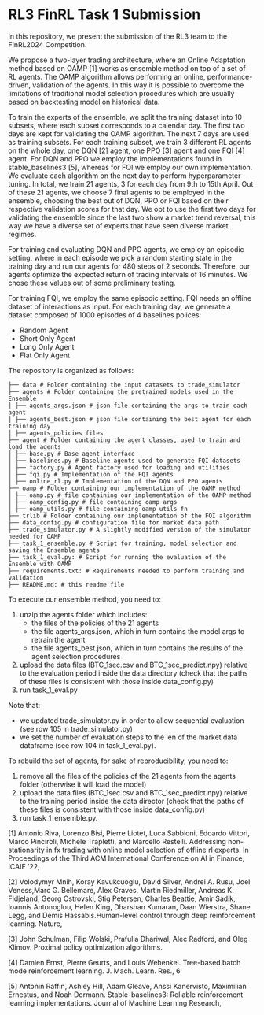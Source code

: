 # RL3 FinRL Task 1 Submission
In this repository, we present the submission of the RL3 team to the FinRL2024 Competition.

We propose a two-layer trading architecture, where an Online Adaptation method based on OAMP [1] works as ensemble method on top of a set of RL agents. The OAMP algorithm allows performing an online, performance-driven, validation of the agents. In this way it is possible to overcome the limitations of traditional model selection procedures which are usually based on backtesting model on historical data.

To train the experts of the ensemble, we split the training dataset into 10 subsets, where each subset corresponds to a calendar day. The first two days are kept for validating the OAMP algorithm. The next 7 days are used as training subsets.
For each training subset, we train 3 different RL agents on the whole day, one DQN [2] agent, one PPO [3] agent and one FQI [4] agent. For DQN and PPO we employ the implementations found in stable_baselines3 [5], whereas for FQI we employ our own implementation. We evaluate each algorithm on the next day to perform hyperparameter tuning. In total, we train 21 agents, 3 for each day from 9th to 15th April. Out of these 21 agents, we choose 7 final agents to be employed in the ensemble, choosing the best out of DQN, PPO or FQI based on their respective validation scores for that day. We opt to use the first two days for validating the ensemble since the last two show a market trend reversal, this way we have a diverse set of experts that have seen diverse market regimes. 

For training and evaluating DQN and PPO agents, we employ an episodic setting, where in each episode we pick a random starting state in the training day and run our agents for 480 steps of 2 seconds. Therefore, our agents optimize the expected return of trading intervals of 16 minutes. We chose these values out of some preliminary testing.

For training FQI, we employ the same episodic setting. FQI needs an offline dataset of interactions as input.
For each training day, we generate a dataset composed of 1000 episodes of 4 baselines polices:
 - Random Agent
 - Short Only Agent
 - Long Only Agent
 - Flat Only Agent


The repository is organized as follows:
```
├── data # Folder containing the input datasets to trade_simulator
├── agents # Folder containing the pretrained models used in the Ensemble
│ ├── agents_args.json # json file containing the args to train each agent
│ ├── agents_best.json # json file containing the best agent for each training day
│ ├── agents_policies files
├── agent # Folder containing the agent classes, used to train and load the agents
│ ├── base.py # Base agent interface
│ ├── baselines.py # Baseline agents used to generate FQI datasets
│ ├── factory.py # Agent factory used for loading and utilities
│ ├── fqi.py # Implementation of the FQI agents
│ ├── online_rl.py # Implementation of the DQN and PPO agents
├── oamp # Folder containing our implementation of the OAMP method 
│ ├── oamp.py # file containing our implementation of the OAMP method 
│ ├── oamp_config.py # file containing oamp args
│ ├── oamp_utils.py # file containing oamp utils fn
├── trlib # Folder containing our implementation of the FQI algorithm 
├── data_config.py # configuration file for market data path
├── trade_simulator.py # A slightly modified version of the simulator needed for OAMP
├── task_1_ensemble.py # Script for training, model selection and saving the Ensemble agents
├── task_1_eval.py: # Script for running the evaluation of the Ensemble with OAMP
├── requirements.txt: # Requirements needed to perform training and validation
├── README.md: # this readme file
```

To execute our ensemble method, you need to:
1. unzip the agents folder which includes:
    - the files of the policies of the 21 agents
    - the file agents_args.json, which in turn contains the model args to retrain the agent
    - the file agents_best.json, which in turn contains the results of the agent selection procedures
2. upload the data files (BTC_1sec.csv and BTC_1sec_predict.npy) relative to the evaluation period inside the data directory (check that the paths of these files is consistent with those inside data_config.py)
3. run task_1_eval.py

Note that:
- we updated trade_simulator.py in order to allow sequential evaluation (see row 105 in trade_simulator.py)
- we set the number of evaluation steps to the len of the market data dataframe (see row 104 in task_1_eval.py).


To rebuild the set of agents, for sake of reproducibility, you need to:
1. remove all the files of the policies of the 21 agents from the agents folder (otherwise it will load the model)
2. upload the data files (BTC_1sec.csv and BTC_1sec_predict.npy) relative to the training period inside the data director (check that the paths of these files is consistent with those inside data_config.py)
3. run task_1_ensemble.py.


[1] Antonio Riva, Lorenzo Bisi, Pierre Liotet, Luca Sabbioni, Edoardo Vittori, Marco Pinciroli, Michele Trapletti, and Marcello Restelli. Addressing non-stationarity in fx trading with online model selection of offline rl experts. In Proceedings of the Third ACM International Conference on AI in Finance, ICAIF ’22,

[2] Volodymyr Mnih, Koray Kavukcuoglu, David Silver, Andrei A. Rusu, Joel Veness,Marc G. Bellemare, Alex Graves, Martin Riedmiller, Andreas K. Fidjeland, Georg Ostrovski, Stig Petersen, Charles Beattie, Amir Sadik, Ioannis Antonoglou, Helen King, Dharshan Kumaran, Daan Wierstra, Shane Legg, and Demis Hassabis.Human-level control through deep reinforcement learning. Nature,

[3] John Schulman, Filip Wolski, Prafulla Dhariwal, Alec Radford, and Oleg Klimov. Proximal policy optimization algorithms. 

[4] Damien Ernst, Pierre Geurts, and Louis Wehenkel. Tree-based batch mode reinforcement learning. J. Mach. Learn. Res., 6

[5] Antonin Raffin, Ashley Hill, Adam Gleave, Anssi Kanervisto, Maximilian Ernestus, and Noah Dormann. Stable-baselines3: Reliable reinforcement learning implementations. Journal of Machine Learning Research,
